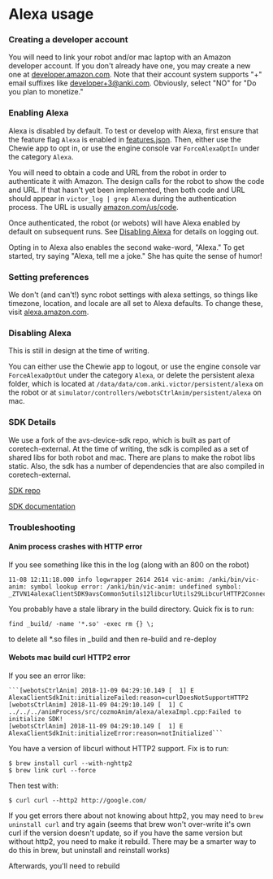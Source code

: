 # Alexa usage

### Creating a developer account

You will need to link your robot and/or mac laptop with an Amazon developer account. If you don't already have one, you may create a new one at [developer.amazon.com](https://developer.amazon.com). Note that their account system supports "+" email suffixes like developer+3@anki.com. Obviously, select "NO" for "Do you plan to monetize."

### Enabling Alexa
Alexa is disabled by default. To test or develop with Alexa, first ensure that the feature flag `Alexa` is enabled in [features.json](/resources/config/features.json). Then, either use the Chewie app to opt in, or use the engine console var `ForceAlexaOptIn` under the category `Alexa`. 

You will need to obtain a code and URL from the robot in order to authenticate it with Amazon. The design calls for the robot to show the code and URL. If that hasn't yet been implemented, then both code and URL should appear in `victor_log | grep Alexa` during the authentication process. The URL is usually [amazon.com/us/code](https://amazon.com/us/code).

Once authenticated, the robot (or webots) will have Alexa enabled by default on subsequent runs. See [Disabling Alexa](#disabling) for details on logging out.

Opting in to Alexa also enables the second wake-word, "Alexa." To get started, try saying "Alexa, tell me a joke." She has quite the sense of humor!

### Setting preferences

We don't (and can't!) sync robot settings with alexa settings, so things like timezone, location, and locale are all set to Alexa defaults. To change these, visit [alexa.amazon.com](https://alexa.amazon.com).

### Disabling Alexa  <a name="disabling"></a>

This is still in design at the time of writing. 

You can either use the Chewie app to logout, or use the engine console var `ForceAlexaOptOut` under the category `Alexa`, or delete the persistent alexa folder, which is located at `/data/data/com.anki.victor/persistent/alexa` on the robot or at `simulator/controllers/webotsCtrlAnim/persistent/alexa` on mac.


### SDK Details

We use a fork of the avs-device-sdk repo, which is built as part of coretech-external. At the time of writing, the sdk is compiled as a set of shared libs for both robot and mac. There are plans to make the robot libs static. Also, the sdk has a number of dependencies that are also compiled in coretech-external.

[SDK repo](https://github.com/anki/avs-device-sdk)

[SDK documentation](https://alexa.github.io/avs-device-sdk/)

### Troubleshooting

#### Anim process crashes with HTTP error

If you see something like this in the log (along with an 800 on the robot)

```
11-08 12:11:18.000 info logwrapper 2614 2614 vic-anim: /anki/bin/vic-anim: symbol lookup error: /anki/bin/vic-anim: undefined symbol: _ZTVN14alexaClientSDK9avsCommon5utils12libcurlUtils29LibcurlHTTP2ConnectionFactoryE
```

You probably have a stale library in the build directory. Quick fix is to run:

```
find _build/ -name '*.so' -exec rm {} \;
```

to delete all *.so files in _build and then re-build and re-deploy

#### Webots mac build curl HTTP2 error

If you see an error like:

```
```[webotsCtrlAnim] 2018-11-09 04:29:10.149 [  1] E AlexaClientSdkInit:initializeFailed:reason=curlDoesNotSupportHTTP2
[webotsCtrlAnim] 2018-11-09 04:29:10.149 [  1] C ../../../animProcess/src/cozmoAnim/alexa/alexaImpl.cpp:Failed to initialize SDK!
[webotsCtrlAnim] 2018-11-09 04:29:10.149 [  1] E AlexaClientSdkInit:initializeError:reason=notInitialized```
```

You have a version of libcurl without HTTP2 support. Fix is to run:

```
$ brew install curl --with-nghttp2
$ brew link curl --force
```

Then test with:

```
$ curl curl --http2 http://google.com/
```

If you get errors there about not knowing about http2, you may need to `brew uninstall curl` and try again (seems that brew won't over-write it's own curl if the version doesn't update, so if you have the same version but without http2, you need to make it rebuild. There may be a smarter way to do this in brew, but uninstall and reinstall works)

Afterwards, you'll need to rebuild
